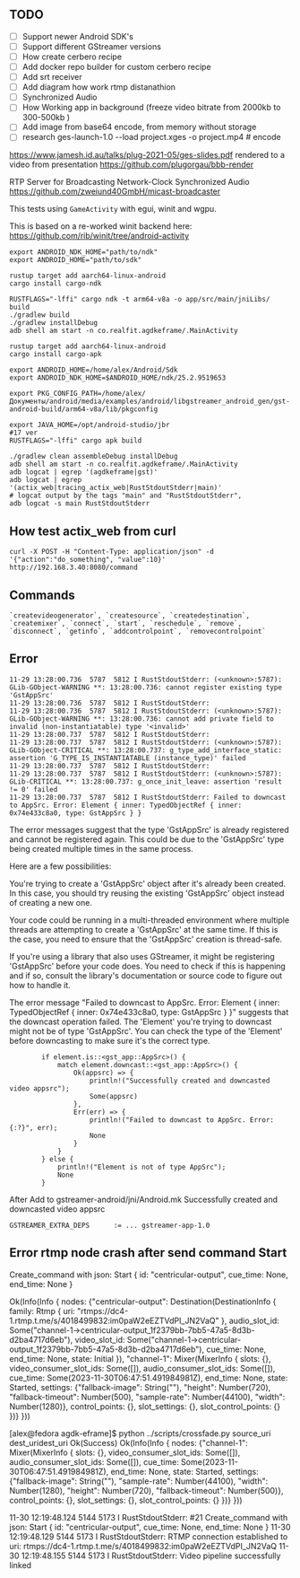 ## TODO

- [ ] Support newer Android SDK's
- [ ] Support different GStreamer versions
- [ ] How create cerbero recipe
- [ ] Add docker repo builder for custom cerbero recipe
- [ ] Add srt receiver
- [ ] Add diagram how work rtmp distanathion
- [ ] Synchronized Audio
- [ ] How Working app in background (freeze video bitrate from 2000kb to 300-500kb )
- [ ] Add image from base64 encode, from memory without storage
- [ ] research ges-launch-1.0 --load project.xges -o project.mp4 # encode

https://www.jamesh.id.au/talks/plug-2021-05/ges-slides.pdf
rendered to a video from presentation
https://github.com/plugorgau/bbb-render

 RTP Server for Broadcasting Network-Clock Synchronized Audio
https://github.com/zweiund40GmbH/micast-broadcaster

This tests using `GameActivity` with egui, winit and wgpu.

This is based on a re-worked winit backend here:
https://github.com/rib/winit/tree/android-activity

```
export ANDROID_NDK_HOME="path/to/ndk"
export ANDROID_HOME="path/to/sdk"

rustup target add aarch64-linux-android
cargo install cargo-ndk

RUSTFLAGS="-lffi" cargo ndk -t arm64-v8a -o app/src/main/jniLibs/ build
./gradlew build
./gradlew installDebug
adb shell am start -n co.realfit.agdkeframe/.MainActivity
```
```
rustup target add aarch64-linux-android
cargo install cargo-apk

export ANDROID_HOME=/home/alex/Android/Sdk
export ANDROID_NDK_HOME=$ANDROID_HOME/ndk/25.2.9519653

export PKG_CONFIG_PATH=/home/alex/Документы/android/media/examples/android/libgstreamer_android_gen/gst-android-build/arm64-v8a/lib/pkgconfig

export JAVA_HOME=/opt/android-studio/jbr
#17 ver
RUSTFLAGS="-lffi" cargo apk build

./gradlew clean assembleDebug installDebug
adb shell am start -n co.realfit.agdkeframe/.MainActivity
adb logcat | egrep '(agdkeframe|gst)'
adb logcat | egrep '(actix_web|tracing_actix_web|RustStdoutStderr|main)'
# logcat output by the tags "main" and "RustStdoutStderr",
adb logcat -s main RustStdoutStderr
```

## How test actix_web from curl

```
curl -X POST -H "Content-Type: application/json" -d '{"action":"do_something", "value":10}' http://192.168.3.40:8080/command

```
## Commands

```
`createvideogenerator`, `createsource`, `createdestination`, `createmixer`, `connect`, `start`, `reschedule`, `remove`, `disconnect`, `getinfo`, `addcontrolpoint`, `removecontrolpoint`
```

## Error

```
11-29 13:28:00.736  5787  5812 I RustStdoutStderr: (<unknown>:5787): GLib-GObject-WARNING **: 13:28:00.736: cannot register existing type 'GstAppSrc'
11-29 13:28:00.736  5787  5812 I RustStdoutStderr: 
11-29 13:28:00.736  5787  5812 I RustStdoutStderr: (<unknown>:5787): GLib-GObject-WARNING **: 13:28:00.736: cannot add private field to invalid (non-instantiatable) type '<invalid>'
11-29 13:28:00.737  5787  5812 I RustStdoutStderr: 
11-29 13:28:00.737  5787  5812 I RustStdoutStderr: (<unknown>:5787): GLib-GObject-CRITICAL **: 13:28:00.737: g_type_add_interface_static: assertion 'G_TYPE_IS_INSTANTIATABLE (instance_type)' failed
11-29 13:28:00.737  5787  5812 I RustStdoutStderr: 
11-29 13:28:00.737  5787  5812 I RustStdoutStderr: (<unknown>:5787): GLib-CRITICAL **: 13:28:00.737: g_once_init_leave: assertion 'result != 0' failed
11-29 13:28:00.737  5787  5812 I RustStdoutStderr: Failed to downcast to AppSrc. Error: Element { inner: TypedObjectRef { inner: 0x74e433c8a0, type: GstAppSrc } }
```
The error messages suggest that the type 'GstAppSrc' is already registered and cannot be registered again. This could be due to the 'GstAppSrc' type being created multiple times in the same process.

Here are a few possibilities:

You're trying to create a 'GstAppSrc' object after it's already been created. In this case, you should try reusing the existing 'GstAppSrc' object instead of creating a new one.

Your code could be running in a multi-threaded environment where multiple threads are attempting to create a 'GstAppSrc' at the same time. If this is the case, you need to ensure that the 'GstAppSrc' creation is thread-safe.

If you're using a library that also uses GStreamer, it might be registering 'GstAppSrc' before your code does. You need to check if this is happening and if so, consult the library's documentation or source code to figure out how to handle it.

The error message "Failed to downcast to AppSrc. Error: Element { inner: TypedObjectRef { inner: 0x74e433c8a0, type: GstAppSrc } }" suggests that the downcast operation failed. The 'Element' you're trying to downcast might not be of type 'GstAppSrc'. You can check the type of the 'Element' before downcasting to make sure it's the correct type.

```
        if element.is::<gst_app::AppSrc>() {
            match element.downcast::<gst_app::AppSrc>() {
                Ok(appsrc) => {
                    println!("Successfully created and downcasted video appsrc");
                    Some(appsrc)
                },
                Err(err) => {
                    println!("Failed to downcast to AppSrc. Error: {:?}", err);
                    None
                }
            }
        } else {
            println!("Element is not of type AppSrc");
            None
        }
```
After Add to gstreamer-android/jni/Android.mk 
Successfully created and downcasted video appsrc

```
GSTREAMER_EXTRA_DEPS      := ... gstreamer-app-1.0
```

## Error rtmp node crash after send command Start

Create_command with json: Start { id: "centricular-output", cue_time: None, end_time: None }

Ok(Info(Info { nodes: {"centricular-output": Destination(DestinationInfo { family: Rtmp { uri: "rtmps://dc4-1.rtmp.t.me/s/4018499832:im0paW2eEZTVdPI_JN2VaQ" }, audio_slot_id: Some("channel-1->centricular-output_1f2379bb-7bb5-47a5-8d3b-d2ba4717d6eb"), video_slot_id: Some("channel-1->centricular-output_1f2379bb-7bb5-47a5-8d3b-d2ba4717d6eb"), cue_time: None, end_time: None, state: Initial }), "channel-1": Mixer(MixerInfo { slots: {}, video_consumer_slot_ids: Some([]), audio_consumer_slot_ids: Some([]), cue_time: Some(2023-11-30T06:47:51.491984981Z), end_time: None, state: Started, settings: {"fallback-image": String(""), "height": Number(720), "fallback-timeout": Number(500), "sample-rate": Number(44100), "width": Number(1280)}, control_points: {}, slot_settings: {}, slot_control_points: {} })} }))

[alex@fedora agdk-eframe]$ python ../scripts/crossfade.py source_uri dest_uridest_uri
Ok(Success)
Ok(Info(Info { nodes: {"channel-1": Mixer(MixerInfo { slots: {}, video_consumer_slot_ids: Some([]), audio_consumer_slot_ids: Some([]), cue_time: Some(2023-11-30T06:47:51.491984981Z), end_time: None, state: Started, settings: {"fallback-image": String(""), "sample-rate": Number(44100), "width": Number(1280), "height": Number(720), "fallback-timeout": Number(500)}, control_points: {}, slot_settings: {}, slot_control_points: {} })} }))

11-30 12:19:48.124  5144  5173 I RustStdoutStderr: #21 Create_command with json: Start { id: "centricular-output", cue_time: None, end_time: None }
11-30 12:19:48.129  5144  5173 I RustStdoutStderr: RTMP connection established to uri: rtmps://dc4-1.rtmp.t.me/s/4018499832:im0paW2eEZTVdPI_JN2VaQ
11-30 12:19:48.155  5144  5173 I RustStdoutStderr: Video pipeline successfully linked